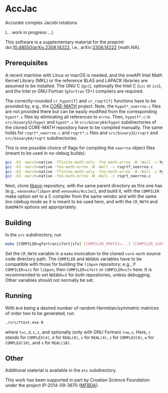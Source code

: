 # AccJac
Accurate complex Jacobi rotations

(... work in progress ...)

This software is a supplementary material for the preprint
doi:[10.48550/arXiv.2308.14222](https://doi.org/10.48550/arXiv.2308.14222 "Accurate complex Jacobi rotations"),
i.e., arXiv:[2308.14222](https://arxiv.org/abs/2308.14222 "Accurate complex Jacobi rotations") \[math.NA\].

## Prerequisites

A recent machine with Linux or macOS is needed, and the oneAPI Intel Math Kernel Library (MKL) or the reference BLAS and LAPACK libraries are assumed to be installed.
The GNU C (`gcc`), optionally the Intel C (`icc` or `icx`), and the Intel or GNU Fortran (`gfortran` 13+) compilers are required.

The correctly-rounded `cr_hypot[f]` and `cr_rsqrt[f]` functions have to be provided by, e.g., the [CORE-MATH](https://core-math.gitlabpages.inria.fr) project.
Note, the `hypot*_noerrno.c` files are not provided there but can be easily modified from the corresponding `hypot*.c` files by eliminating all references to `errno`.
Then, `hypotf*.c` in `src/binary32/hypot` and `hypot*.c` in `src/binary64/hypot` subdirectories of the cloned CORE-MATH repository have to be compiled manually.
The same holds for `rsqrt*_noerrno.c` and `rsqrt*.c` files and `src/binary32/rsqrt` and `src/binary64/rsqrt` subdirectories.

This is one possible choice of flags for compiling the `noerrno` object files (meant to be used in no-debug builds):
```bash
gcc -O3 -march=native -ffinite-math-only -fno-math-errno -W -Wall -c hypotf_noerrno.c
gcc -O3 -march=native -fno-math-errno -W -Wall -c rsqrtf_noerrno.c
gcc -O3 -march=native -ffinite-math-only -fno-math-errno -W -Wall -c hypot_noerrno.c
gcc -O3 -march=native -fno-math-errno -W -Wall -c rsqrt_noerrno.c
```

Next, clone [libpvn](https://github.com/venovako/libpvn) repository, with the same parent directory as this one has (e.g., `venovako/libpvn` and `venovako/AccJac`), and build it, with the `COMPILER` make option set to a C compiler from the same vendor and with the same (no-)debug mode as it is meant to be used here, and with the `CR_MATH` and `QUADMATH` options set appropriately.

## Building

In the `src` subdirectory, run
```bash
make [COMPILER=gfortran|ifort|ifx] [COMPILER_PREFIX=...] [COMPILER_SUFFIX=...] [ABI=lp64|ilp64] [NDEBUG=optimization_level] [CR_MATH=dir] [all|help|clean]
```

Set the `CR_MATH` variable in a `make` invocation to the cloned `core-math` source code directory path.
The `COMPILER` and `NDEBUG` variables have to be compatible with those for building the `libpvn` repository; e.g., if `COMPILER=icc` for `libpvn`, then `COMPILER=ifort` or `COMPILER=ifx` here.
It is recommended to set `NDEBUG=3` for both repositories, unless debugging.
Other variables should not normally be set.

## Running

With `N>0` being a desired number of random Hermitian/symmetric matrices of order two to be generated, run
```bash
./src/ttest.exe N
```
where `t=c,d,s,z`, and optionally (only with GNU Fortran) `t=w,x`.
Here, `c` stands for `COMPLEX(4)`, `d` for `REAL(8)`, `s` for `REAL(4)`, `z` for `COMPLEX(8)`, `w` for `COMPLEX(10)`, and `x` for `REAL(10)`.

## Other

Additional material is available in the `etc` subdirectory.

This work has been supported in part by Croatian Science Foundation under the project IP-2014-09-3670 ([MFBDA](https://web.math.pmf.unizg.hr/mfbda/)).
